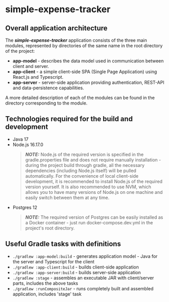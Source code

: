 # simple-expense-tracker

## Overall application architecture

The **_simple-expense-tracker_** application consists of the three main modules, represented by directories of the same
name in the root directory of the project:

- **app-model**  - describes the data model used in communication between client and server.
- **app-client** - a simple client-side SPA (Single Page Application) using React.js and Typescript.
- **app-server** - server-side application providing authentication, REST-API and data-persistence capabilities.

A more detailed description of each of the modules can be found in the directory corresponding to the module.

## Technologies required for the build and development

- Java 17
- Node.js 16.17.0
  > **_NOTE:_** Node.js of the required version is specified in the gradle.properties file and does not require manually
  installation - during the project build through gradle, all the necessary dependencies (including Node.js itself) will
  be pulled automatically. For the convenience of local client-side development, it is recommended to install Node.js of
  the required version yourself. It is also recommended to use NVM, which allows you to have many versions of Node.js on
  one machine and easily switch between them at any time.
- Postgres 12
  > **_NOTE:_** The required version of Postgres can be easily installed as a Docker container - just run
  docker-compose.dev.yml in the project's root directory.

## Useful Gradle tasks with definitions

- `./gradlew :app-model:build`  - generates application model - Java for the server and Typescript for the client
- `./gradlew :app-client:build` - builds client-side application
- `./gradlew :app-server:build` - builds server-side application
- `./gradlew :stage`            - assembles an executable JAR with client/server parts, includes the above tasks
- `./gradlew :runCompositeJar`  - runs completely built and assembled application, includes 'stage' task
